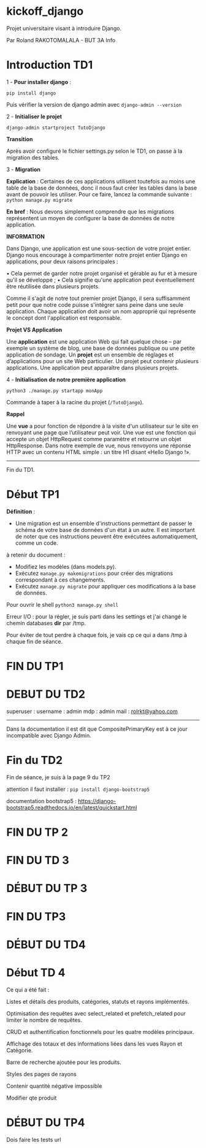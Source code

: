 # kickoff_django

Projet universitaire visant à introduire Django.

Par Roland RAKOTOMALALA - BUT 3A Info

# Introduction TD1

1 - **Pour installer django** :

`pip install django`

Puis vérifier la version de django admin avec `django-admin --version`

2 - **Initialiser le projet**

`django-admin startproject TutoDjango`

**Transition**

Après avoir configuré le fichier settings.py selon le TD1, on passe à la migration des tables.

3 - **Migration**

**Explication** : Certaines de ces applications utilisent toutefois au moins une table de la base de données, donc il
nous faut créer les tables dans la base avant de pouvoir les utiliser. Pour ce faire, lancez la commande
suivante : `python manage.py migrate`

**En bref** : Nous devons simplement comprendre que les migrations représentent un moyen de configurer la base de données de notre application.

**INFORMATION**

Dans Django, une application est une sous-section de votre projet entier. Django nous encourage à compartimenter notre projet entier Django en applications, pour deux raisons principales :

• Cela permet de garder notre projet organisé et gérable au fur et à mesure qu'il se développe ;
• Cela signifie qu'une application peut éventuellement être réutilisée dans plusieurs projets.

Comme il s'agit de notre tout premier projet Django, il sera suffisamment petit pour que notre code puisse
s'intégrer sans peine dans une seule application. Chaque application doit avoir un nom approprié qui
représente le concept dont l'application est responsable.

**Projet VS Application**

Une **application** est une application Web qui
fait quelque chose – par exemple un système de blog, une base de données publique ou une petite
application de sondage.
Un **projet** est un ensemble de réglages et d’applications pour un site Web
particulier. Un projet peut contenir plusieurs applications. Une application peut apparaître dans plusieurs
projets.

4 - **Initialisation** **de notre première application**

`python3 ./manage.py startapp monApp`

Commande à taper à la racine du projet (`/TutoDjango`).

**Rappel**

Une **vue** a pour fonction de répondre à la visite d'un utilisateur sur le site en renvoyant une page que l’utilisateur peut voir. Une vue est une fonction qui accepte un objet HttpRequest comme paramètre et retourne un objet HttpResponse. Dans notre exemple de vue, nous renvoyons une réponse HTTP avec un contenu HTML simple : un titre H1 disant «Hello Django !».

---

Fin du TD1.

# Début TP1

**Définition** :

- Une migration est un ensemble d'instructions permettant de passer le schéma de votre base de données
  d'un état à un autre. Il est important de noter que ces instructions peuvent être exécutées
  automatiquement, comme un code.

à retenir du document :

* Modifiez les modèles (dans models.py).
* Exécutez `manage.py makemigrations` pour créer des migrations correspondant à ces changements.
* Exécutez `manage.py migrate` pour appliquer ces modifications à la base de données.

Pour ouvrir le shell `python3 manage.py shell`

Erreur I/O : pour la régler, je suis parti dans les settings et j'ai changé le chemin databases __dir__ par /tmp.

Pour éviter de tout perdre à chaque fois, je vais cp ce qui a dans /tmp à chaque fin de séance.

# FIN DU TP1

# DEBUT DU TD2

superuser : 
username : admin
mdp : admin
mail : rolrkt@yahoo.com

---

Dans la documentation il est dit que CompositePrimaryKey est à ce jour incompatible avec Django Admin.

# Fin du TD2

Fin de séance, je suis à la page 9 du TP2

attention il faut installer : `pip install django-bootstrap5`

documentation bootstrap5 : https://django-bootstrap5.readthedocs.io/en/latest/quickstart.html

# FIN DU TP 2

# FIN DU TD 3

# DÉBUT DU TP 3

# FIN DU TP3

# DÉBUT DU TD4

# Début TD 4

Ce qui a été fait :

Listes et détails des produits, catégories, statuts et rayons implémentés.

Optimisation des requêtes avec select_related et prefetch_related pour limiter le nombre de requêtes.

CRUD et authentification fonctionnels pour les quatre modèles principaux.

Affichage des totaux et des informations liées dans les vues Rayon et Catégorie.

Barre de recherche ajoutée pour les produits.

Styles des pages de rayons

Contenir quantité négative impossible

Modifier qte produit

# DÉBUT DU TP4

Dois faire les tests url